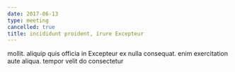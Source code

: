 ```yaml
---
date: 2017-06-13
type: meeting
cancelled: true
title: incididunt proident, irure Excepteur
---
```

mollit. aliquip quis officia in Excepteur ex nulla consequat. enim exercitation aute aliqua. tempor velit do consectetur